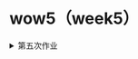 # wow5（week5）
<details><summary>第五次作业</summary>

## 图文呈现

### 学术圈对“未成年人犯罪”的关注，并不“象牙塔”！

10月20日，大连一10岁女孩小琪被同小区13岁男孩蔡某某杀害。蔡某某因未满14周岁，未达到法定刑事责任年龄，依法不予追究刑事责任。经公安机关批准，于10月24日依法对其进行收容教养。

因事态过于严重，无论现实生活还是网络空间，民众对此结果多表示不满。各界普遍将目光聚焦于法定的刑事责任年龄。恰逢未成年人保护法修法之年，此案也引发了各界对相关问题的讨论。<b>10月26日审议的预防未成年人犯罪法修订草案中，即包含学界和民间所呼吁的分级预防和细化教育矫治措施。<b/>

面对此类事件，往往不缺来自学界的声音。但因学者们常常致力于学术，所发表意见、看法总被诟病“过于象牙塔①，难以贴合实际”。1999年11月1日起，首部《中华人民共和国预防未成年人犯罪法》正式实施。近20年来，我国学界对“未成年人犯罪”这一话题的关注度如何？学界对“未成年人犯罪”的关注点发生了怎样的沿革？<b>真的过于“象牙塔”吗？<b/>

带着这些问题，笔者分析了1999年起至2018年底整整20年间中国知网（CNKI）文献关键词中包含“未成年人犯罪”和“刑事责任年龄”的中文文献的数据，试从文献发表量、文献关键词等角度来观学术视域下的“未成年人犯罪”。

- <b>20年来，学界对“未成年人犯罪”这一话题的关注并不缺位<b/>

20年间，在关键词中含有“未成年人犯罪”的文献共有3754篇。相比于总共的3866篇，这20年间所发表的相关文献数量占比高达97.10%。由此可见，<b>近20年来学界对“未成年人犯罪”的关注度之高。<b/>

当然，学界对该话题的关注度也并非呈逐年上升的态势，在2013年，相关文献发表数达到顶峰，为358篇。除此之外，在2001年、2008年、2016年分别达到小的高峰。

![image](https://github.com/wow-127/wow1/blob/master/%E4%B8%80%E5%9B%BE3.png)

2013年达到前所未有的峰值，跟业界的动态不无关系。2012年3月14日，第十一届全国人民代表大会第五次会议表决通过对《中华人民共和国刑事诉讼法》的修改；2012年10月26日第十一届全国人民代表大会常务委员会第二十九次会议完成对《中华人民共和国预防未成年人犯罪法》、《中华人民共和国未成年人保护法》的修正，三项法律均自2013年1月1日起施行。这三部法律的调整，极大程度上促成了2013年的文献高峰。笔者分析2013年的358篇文献，不难发现其中有多篇谈到《刑事诉讼法》中关于“未成年人犯罪”新增设的“附条件不起诉制度”。 

相比于对“未成年人犯罪”的讨论，学界对于“刑事责任年龄”的讨论则相对较少。但近年来，“未成年人犯罪”的恶性事件不断增多，如两年内已发生的3起“少年弑母案”，且逐渐呈现低龄化趋势，更多的学者认识到当前法律存在的漏洞，开始关注“刑事责任年龄”这一话题。通过知网数据可以观察到，2019年相关文献的发表量已超过2018年，知网预测值为“115”，或可迎来新的高峰。

由此可见，20年来，学界对于“未成年人犯罪”的关注一直处在与业界联动的状态，并未出现缺位。

- <b>20年来，学界对于“未成年人犯罪”的关注点并不偏颇<b/>

<b>对于“未成年人犯罪”这一话题的关注度不缺失，只能说明学界“在场”，并不能说学界在“控场”，是否“象牙塔”还要看其关注点是否准确。<b/>

在20年间发表的3754篇文献的所有关键词中，剔除“未成年人犯罪”，剔除出现频率低于30的关键词，得到如下的图表。从中可以清楚看到20年来学界对“未成年人犯罪”的关注多集中在“犯罪预防”“犯罪原因”“对策”等方面，这也是一直以来社会在“未成年人犯罪”这一议题上持续关注的几个方面。

![image](https://github.com/wow-127/wow1/blob/master/%E4%BA%8C%E5%9B%BE1.png)

在近来引起关注的“刑事责任年龄”、2011年列入《中华人民共和国刑法》的“社区矫正”、2013年起确立的“附条件不起诉”制度等议题方面，学界也紧跟时代发展，有着较多的研究。可以说，学界和业界一直保持着双向的互动。学界在“未成年人犯罪”这一话题的讨论中，关注原有议题的同时，也紧跟着业界的实践，关注新生的议题。关注点始终“在线”。

20年来，学界对“未成年人犯罪”的关注没有缺失，关注点一直“在线”。象牙塔视域下对“未成年人犯罪”的关注，也就不“象牙塔”了。


<b>注：<b/>
①“象牙塔”：意为超脱现实社会，远离生活之外，躲进孤独舒适的个人小天地，凭借头脑从事写作活动的人。
  
## 过程步骤:

<b>1、信息、数据搜集<b/>

整个信息、数据搜集大概分为三个步骤，首先是在未确定选题方向的情况下，进行漫无目的地寻找。搜索各数据平台、门户网站，发现关于“未成年人犯罪”的数据非常少，较多的数据是出现在新闻报道中，且相对较为零散，不具有统一性。由此便想着先确定选题，但在数据极少的情况下确定选题是很困难的，便想着通过搜集资料来拓展自己的视野同时拓宽思维。在以“未成年人犯罪”为关键词进行检索之后，查找了几篇相关的论文。之后便想到为什么不去知网上面找呢？相对来说其更丰富且更加权威。在搜寻过程中，便观察到了知网上现成的数据，还有一些相对简单的可视化，突然想到之前看到过有专人所进行的文献统计研究，便想着要是能从文献的数据变化观测到“未成年人犯罪”的相关话题，或许也是一个不错的选题。由此便确定了知网这一数据来源，到我眼前的还是一个数据库。

<b>2、选题角度确立的过程<b/>

在找到合适的数据库之后，我开始思考选题角度，围绕学术对“未成年人犯罪”的关注有什么值得一论呢？在解决这一问题之前，我先对知网的数据获取、内容检索、数据可视化进行了深度的学习了解。在这一过程中，我发现学界对于“未成年人犯罪”的讨论还是有一定规律可寻的。由此便想到从这些规律入手，来看学界对“未成年人犯罪”这一话题的讨论。进而聚焦到“学界”这个名词，“学界”有什么特殊的？我所知道的是常言学界的学者都是处在“象牙塔”之中。进而思考，学界在“未成年人犯罪”这一话题上也是如此吗？我要一探究竟，通过数据来看看学界是不是缺乏关注、是不是关注得不到位。

<b>3、数据分析和呈现的考虑与步骤<b/>

-数据分析：知网数据已经有了一个比较清晰的数据库，我根据规范的检索步骤：选定“关键词”，以“未成年人犯罪”“刑事责任年龄”为关键词进行检索，剔除外文文献，从中截取了1999-2019年所需的数据，在数据清理过后进行分析。图二所需数据在知网平台也有相关统计，根据实际，人为剔除了“未成年人犯罪”这一超高频词汇以及频次低于30的短语词汇，在此基础上，也方便了可视化的呈现。

-数据可视化呈现：图片的主色调为：蓝色-红色-棕色，较为协调。

图一反映的是相关文献发表数量随年份的变化情况，用常规的折线图便可较好的呈现主要内容。同时把“未成年人犯罪”和“刑事责任年龄”放到一起讨论，可以形成整体的对比效果。通过标注峰值，也便于提炼出关键信息。

图二反映的是20年来相关文献的关注点，通过词频可视化可以清晰地看出重要的关注点。同时根据短语不同的含义进行三组分类，也便于观测出关键信息。

## 信息、数据来源：
1、中国知网（CNKI）：https://kns.cnki.net/kns/brief/default_result.aspx

2、谷歌搜索词条：

《中华人民共和国未成年人保护法》
中国人大网：http://www.npc.gov.cn/wxzl/gongbao/2013-02/25/content_1790872.htm

《中华人民共和国预防未成年人犯罪法》
中国人大网：http://www.npc.gov.cn/wxzl/gongbao/2000-12/07/content_5004741.htm

《中华人民共和国刑事诉讼法》
中国人大网：http://www.npc.gov.cn/wxzl/gongbao/2012-05/29/content_1728266.htm

3、澎湃新闻：https://thepaper.cn/newsDetail_forward_4791263
  
<details/>

# wow4（week4）
<details><summary>第四次作业</summary>

## 图文呈现

<b>上海实行生活垃圾分类回收，难在哪里？<b/>
                       
2019年1月31日，上海市十五届人大二次会议表决通过<b>《上海市生活垃圾管理条例》(以下简称《条例》)<b/>，并于7月1日正式开始实施。这意味着上海市生活垃圾全程分类迈入“法治时代”，由此也引起了全国各省市实行生活垃圾分类的连锁效应。给生活垃圾分类并合理回收处理，说起来容易，做起来却并不容易。<b>那么上海实行生活垃圾分类回收，难在哪里呢？<b/>

- <b>生活垃圾产生量大<b/>

生活垃圾能够顺利回收，有着主观和客观两方面的影响。主观层面，市民有没有垃圾分类回收的意识，有没有意识从源头来减少生活垃圾的产出？这些都对生活垃圾的回收带来影响。从统计层面来讲，市民有没有垃圾分类回收的意识，并没有统一的指标可以测量。但每年甚至每天的人均生活垃圾产出量却可以通过官方统计得到相应的数据。

通过分析2008至2017年上海市每年人均生活垃圾产出量，可以看出自2011年，上海市每年的人均生活垃圾产出量都在上升，且近两年上升明显。

![image](https://github.com/wow-127/Week1-zuoye/blob/master/2222.png)

以2017年的数据为例，上海市常住人口2418.33万人，全年产出生活垃圾900万吨，<b>每人每年产出生活垃圾约372Kg<b/>；与很早实行垃圾分类的日本首都东京都相比，东京都2017年常住人口（参与垃圾分类回收人员）为1362.70万人，全年产出生活垃圾441.7万吨，<b>每人每年产出生活垃圾约324Kg<b/>.，虽然差别不算太大，但整体上，2017年，上海每位市民比东京每位市民多产出垃圾96斤。由此看来，提升每位市民的环保意识，赶上这96斤垃圾的差距，还有很长一段路要走。

- <b>生活垃圾完全无害化处理仍较困难<b/>

除了垃圾产出环节，垃圾回收处理环节也是重要一环。分析国家统计局的垃圾清运数据，上海市2017年生活垃圾清运量为743.1万吨，生活垃圾无害化处理量也为743.1万吨，如此看来，上海市2017年生活垃圾无害化率为100%，在全国名利前茅，甚至超过其他几个直辖市。但是，上海市市容管理局统计的2017年生活垃圾产出总量为900万吨。国家统计局标准认为“生活垃圾产生量不易取得，可用清运量代替”，如果双方数据均可靠，可以理解为有156.9万吨垃圾并未进行最终的无害化处理。以此标准计算，2017年上海市生活垃圾无害化率仅为<b>82.6%<b/>，同时期的东京，生活垃圾在经过多次回收处理后，无害化处理率可达<b>99.9%<b/>。

![image](https://github.com/wow-127/Week1-zuoye/blob/master/1111.jpg)

据最新统计数据，上海市共有15个大型生活垃圾无害化处理厂，基本满足上海市整体的生活垃圾无害化处理。截止2017年底，共有32247处生活垃圾收集点，可用盛废物箱86246个，随着垃圾分类开始“定时定点”，生活垃圾收集点、废物箱或有减少趋势。垃圾分类的开展，就要淘汰或改造原本的垃圾转运车，上海市现已投放干垃圾车辆4000台，湿垃圾专用车920台，有害垃圾专用车16台。垃圾分类工作做好了，后期垃圾分类处理也要跟得上，这就需要在垃圾分类处理的硬件上下功夫了。只有这样，上海市实现生活垃圾完全无害化才有可能。

<b>注：<b/>
- 本条例所称的生活垃圾，是指在日常生活中或者为日常生活提供服务的活动中产生的固体废弃物以及法律、行政法规规定视为生活垃圾的固体废弃物。

- 生活垃圾清运量 指报告期收集和运送到各生活垃圾处理厂(场)和生活垃圾最终消纳点的生活垃圾数量。生活垃圾指城市日常生活或为城市日常生活提供服务的活动中产生的固体废物以及法律行政规定的视为城市生活垃圾的固体废物。包括：居民生活垃圾、商业垃圾、集市贸易市场垃圾、街道清扫垃圾、公共场所垃圾和机关、学校、厂矿等单位的生活垃圾。

- 生活垃圾无害化处理率 指报告期生活垃圾无害化处理量与生活垃圾产生量的比率。在统计上，由于生活垃圾产生量不易取得，可用清运量代替。计算公式为：

- 每年人均生活垃圾产出量 = 每年生活垃圾产出量 / 每年常住人口

## 数据来源：

1、《2018年上海统计年鉴》，上海市统计局
链接：http://tjj.sh.gov.cn/html/sjfb/201901/1003014.html

2、《2018年中国统计年鉴》，国家统计局
链接：http://www.stats.gov.cn/tjsj/ndsj/2018/indexch.htm

3、《日本的废物处理（平成29年度版）》，日本统计局
链接：http://www.stat.go.jp/

4、垃圾分类硬件设备——上海市市容管理局

## 参考资料：
1、《上海市生活垃圾管理条例》
链接：http://www.shanghai.gov.cn/nw2/nw2314/nw2319/nw12344/u26aw58275.html

2、《日本垃圾分类手册》
链接：https://m.book118.com/html/2018/0804/5234313021001304.shtm

3、上海垃圾分类执法三周数据出炉  看看新闻
链接：http://m.kankanews.com/n/1_8929064.html?utm_source=Baidu

4、2019年上半年上海市垃圾分类发展现状分析  中国产业信息网
链接：https://m.chyxx.com/view/787497.html


## 数据收集过程：

数据收集的过程大致是跟着选题的思路来的。提到垃圾，最先想到的便是“<b>上海垃圾分类<b/>”，因此有意要做一个关于垃圾分类的选题。但国内垃圾分类刚刚实行不久，相关的统计数据并不全面，便想到找一个国外实行垃圾分类较好的、跟上海有一定可比性的城市来做对比。日本刚好合适，因此最先去日本国家统计局找了关于“垃圾”的一些数据库，通过“时间”“关键词：垃圾”的分类筛选，找到最新的数据库是《日本的废物处理（平成29年度版）》，也即2017年度的数据。官网可以方便的下载PDF文档，下载之后通过软件进行转译，通篇阅读后，选取其中统计的东京都的数据进行分析。

接着查找国内的数据，先通过“垃圾”作为关键词进行检索。在国家统计局网站，关于“垃圾”的数据仅有《中国统计年鉴》中“资源与环境”部分有关于生活垃圾的少量数据；考虑到选题从“上海垃圾分类”切入，因此又前往上海市统计局进行相关数据的查询，以“垃圾”作为关键词，最先得到的是关于“垃圾分类”的新闻资讯还有关于居民进行“垃圾分类”满意度调查的文件，并无关于“垃圾”的相关数据库，进而翻阅《2018年上海统计年鉴》，才在其中找到关于生活垃圾和人口的部分数据。在Excel中进行关键数据的手动录入，进行相关的清理分析，得到需要的源数据。同时，在谷歌浏览器以“上海市垃圾分类数据”为关键词进行检索，得到关于上海市垃圾分类的一些新闻报道，通过其中引用的一些数据，找到源数据，如“干湿垃圾清运量”、“干湿垃圾车的投放量”等等。

期间也查看了纽约市政府网站，寻找关于垃圾分类回收的相关数据，不过此部分数据并未用上。

整个数据搜集过程，也让我发现，可能真的是因为实行垃圾分类回收时间比较久，日本统计局在垃圾回收方面，每年有着专门的年度报告，而我国在这方面还相对欠缺，相关数据统计略显粗糙。

## 数据分析和呈现步骤：

数据分析的过程大致跟着选题中想要探讨的问题延伸开来。上海市垃圾分类引起了很大的关注度，希望能够通过数据告诉读者上海市垃圾分类还要往哪些方面努力。

《2018年上海统计年鉴》有近30年来每年的生活垃圾统计数据，但是垃圾总量的变化多与每年常住人口的数量有关，便想到再从年检中找到关于人口的数据，截取近10年的数据，也即2008~2017年，将两个数据录入到excel表格中，通过计算得到每年人均生活垃圾产出量，这一数据相对来说更具有代表性，且与日本东京的数据具有可对比性。这一数据较为简单，通过图表呈现每年的数据走势即可，将源数据导入Tableau，利用它生成了正文的图一。

垃圾分类工作，一个是最初产出垃圾的环节，另一个则是回收处理垃圾的环节。整个数据搜集下来，关于上海市垃圾分类的数据并不多，《2018年中国统计年鉴》有各省、自治区、直辖市的生活垃圾无害化处理的相关数据，便考虑通过此数据来分析上海市生活垃圾处理的现状，但分析过程中，笔者发现上海市市容管理局和国家统计局统计的数据有些出入，通过分析统计指标，可以看出两者应均为真实数据，国家统计局选择了较为保守的“生活垃圾清运量”来代替“生活垃圾产生量”，上海市市容管理局则采用了后者。在数据呈现过程中，选择了“生活垃圾无害化处理率”这一指标，因为其有可比性。最初尝试使用矩形树图呈现这一数据，但因为数据间的差距较小，通过颜色不易进行区分，便最终尝试通过扇形玫瑰图来呈现，呈现国家统计局的数据，上海的无害化处理名列前茅，通过扇形玫瑰图可以清晰地看出这一趋势。但实际数据与日本东京相比，还有较大差距，这一部分数据在文字分析中进行了呈现。

除了图表呈现之外，生活垃圾清运设备方面的数据相对较为零散，但又是解释本题不可缺少的部分，便在文字中进行了呈现。


## 选择报道角度的思考过程：

“垃圾分类”这个词在今年算是比较火的。上海市垃圾分类的开展，引起了全国各省市的连锁反应，纷纷开始实行垃圾分类。可以说上海市是目前大城市中垃圾分类工作做得最好的，但往往“只有更好，没有最好”。笔者便思考“上海市垃圾分类回收工作，还有怎么变得更好呢？或者说现在在哪些方面存在欠缺呢？”想要回答这一问题，便要考虑到垃圾分类回收工作的全过程。从市民开始垃圾分类到分类的垃圾得到有效处理，每一环节都至关重要。市民层面，垃圾分类回收的意识不好通过数据进行呈现，但扔垃圾的数量是可以测量的，垃圾越多，垃圾分类的工作量就越大，这些还都是主观层面的问题；接着垃圾得到初步回收，生活垃圾清运、垃圾无害化处理，每个环节都需要完备的硬件配套设施。一方面可以通过实际统计的硬件数量进行呈现，另一方面通过最终的“生活垃圾无害化处理率”可以反映出当前上海的生活垃圾无害化处理能力，这算是生活垃圾分类的最终端，只有这一环节完备，生活垃圾分类才能真正发挥其价值。

当然，只谈上海市垃圾分类并不能说明太多问题，便想着跟当前世界上垃圾分类工作做得比较好的一些城市做对比，来看看上海市垃圾分类在哪些方面还可以进一步完善。因为日本垃圾分类工作实行较早，现已十分成熟，且东京虽没有上海人口多，但都称得上是国际大都市，人口构成也相近。

由此，便可以比较清晰的来回答题目中提到的问题：“上海实行生活垃圾分类回收，难在哪里？”

<details/>

# wow3（week3）
<details><summary>第三次作业</summary>
  
## Kaggle公开数据集：LGBT_Survey_DailyLife

- 链接：
https://www.kaggle.com/ruslankl/european-union-lgbt-survey-2012

- 数据集说明：

FRA（基本权利局）进行了一项<b>在线调查</b>，以确定居住在欧洲联盟和克罗地亚的女同性恋，男同性恋，双性恋和变性者（LGBT）人如何体验其基本权利的实现。调查产生的证据将支持制定更有效的法律和政策，以打击歧视，暴力和骚扰，改善全社会的平等待遇。在2009年第一份FRA报告关于基于性取向或性别认同的恐同症和歧视的FRA报告之后，这种在整个欧盟范围内进行调查的需求变得显而易见，因为该报告强调了缺乏可比数据。然后，欧盟委员会要求FRA收集整个欧盟在此问题上的可比数据。 FRA以在线调查的形式组织了数据收集，涵盖了所有欧盟成员国和克罗地亚。受访者年龄在18岁以上，并且匿名地将自己标识为女同性恋，男同性恋，双性恋或变性者。该调查已于2012年4月至7月在线提供所有23种欧盟官方语言（爱尔兰除外）以及加泰罗尼亚语，克罗地亚语，卢森堡语，俄语和土耳其语的可用信息。共有93,079名LGBT人员完成了调查。 FRA内部专家设计了这项调查，该调查由盖洛普（Gallup）实施，盖洛普是大规模调查的市场领导者之一。此外，包括ILGA-欧洲（欧洲国际女同性恋，男同性恋，双性恋，跨性别者和跨性别者协会地区）和跨性别者欧洲组织（TGEU）在内的民间社会组织提供了有关如何以最佳方式对待LGBT人群的建议。

## 数据处理说明：

本次我主要就样本的“CountryCode”和“subset：Bisexual men、	Bisexual women、	Gay	Lesbian、	Transgender”两个基本属性进行了分析，即各个国家或地区的样本中LGBT的具体分布。

## 使用工具及使用体会：

### Excel：

- 数据透视表：

![image](https://github.com/wow-127/Week1-zuoye/blob/master/1.png)

- 可视化呈现：面积堆叠图and条形堆叠图

![image](https://github.com/wow-127/Week1-zuoye/blob/master/2.png)
![image](https://github.com/wow-127/Week1-zuoye/blob/master/3.png)

- 使用体会：
Excel:生成条形堆叠图and面积堆叠图

* 优点:使用Excel最直观的感受是它很方便数据分析，在分析过程中利用<b>数据透视表</b>，得到想要的数据列表。在可视化方面，Excel可以直接根据数据生成图表，得到直观的可视化图片，也可根据具体内容设计图表、标题等。
* 缺点:可视化的图表不够美观，配色和图表形式缺乏美感；且可以可视化的图表类型并不多，都是最基本的折线图、条形图等。本次可视化呈现，在Excel里能比较好呈现的便是条形堆叠图和面积堆叠图。

### tableau（国外）:

- 可视化呈现：矩形树图

![image](https://github.com/wow-127/Week1-zuoye/blob/master/4.png)

- 使用体会：
使用tableau生成矩形树图，这是我首次使用这个可视化工具，直观感受是这个工具好强大。利用这个工具，一方面可以直接把源数据全部导入，在数据分析方面十分便捷；另一方面，在数据可视化方面，有着多种多样的呈现图表，其中比较吸引我的是地图呈现和一些比较新颖的图。但由于首次使用，对有些功能还不是特别熟悉，比如调整图中的标签大小等。考虑到本次我要做的是样本中国家地区和LGBT人群的分布情况，在LGBT的子集中，需要在图表中<b>既呈现出属性又呈现出数值</b>。tableau中十分人性化的设置了这个选项栏，然后我试着尝试使用比较新颖的矩形树图来呈现两者之间的关系，但是因为各数据间差异不算大，所以可视化效果虽然好看但对于内容的表达不是特别清晰。

* 优点：便于数据分析和呈现数据可视化
* 缺点：有使用期限，这一点不太好。

### Hanabi

- 可视化呈现：桑基图

![image](https://github.com/wow-127/Week1-zuoye/blob/master/5.jpg)

- 使用体会
Hanabi是比较早就知道的一个国内的可视化工具，对其比较了解。考虑到我打算呈现的数据关系，采用了桑基图。可以直观的看出，在这次的在线调查中，样本中LGBT人数控制的还是比较合理的。

* 优点：在数据可视化方面，可以呈现出比较美观且合理的图表
* 缺点：难以在工具中完成数据分析，对于数据的整洁性要求比较高，很多情况下，这个可视化工具要结合Excel或spss等数据分析工具来完成可视化的工作。

</details>

# wow2（week2）
<details><summary>第二次作业</summary>
  # 我国有哪些关于公共数据开放的条例或法规？
- 1.《上海市公共数据开放暂行办法》
信源：上海市人民政府网站

链接：http://www.shanghai.gov.cn/nw2/nw2314/nw2319/nw2407/nw45024/u26aw62638.html
- 2.《贵阳市大数据安全管理条例》
信源：贵阳市人大常委会办公厅官网

链接：https://www.gysrd.gov.cn/News_show.aspx?xid=3&lmid=203&&nid=8667

- 3.《全国人大常委会关于加强网络信息保护的决定》
信源：中国人大网

链接：http://www.npc.gov.cn/wxzl/gongbao/2013-04/16/content_1811077.htm

- 4.《电信和互联网用户个人信息保护规定》
信源：中华人民共和国工业和信息化部官网

链接：http://www.miit.gov.cn/n1146295/n1652858/n7280902/c3554785/content.html

- 5.《促进大数据发展行动纲要》
信源：中国政府网-国务院

链接：http://www.gov.cn/zhengce/content/2015-09/05/content_10137.htm

- 6.《中华人民共和国网络安全法》
信源：中国人大网

链接：http://www.npc.gov.cn/npc/c30834/201611/270b43e8b35e4f7ea98502b6f0e26f8a.shtml

- 7.《国家网络空间安全战略》
信源：中共中央网络安全和信息化委员会办公室

链接：http://www.cac.gov.cn/2016-12/27/c_1120195926.htm

- 8.《中华人民共和国政府信息公开条例》
信源：中国政府网-国务院

链接：http://www.gov.cn/zhengce/content/2019-04/15/content_5382991.htm

- 9.贵州省人民政府印发《关于加快大数据产业发展应用若干政策的意见》、《贵州省大数据产业发展应用规划纲要(2014—2020年)》的通知（黔府发〔2014〕5号）
信源：贵州省人民政府官网

链接：http://www.guizhou.gov.cn/zwgk/zcfg/szfwj_8191/qff_8193/201709/t20170925_821985.html

# 国内外有哪些数据开放平台？
- 1.中华人民共和国国家统计局及各省统计局
囊括各类政府数据

链接：http://www.stats.gov.cn/

- 2.中国互联网络信息中心（CNNIC）
关于互联网的相关数据，基本在这里都可以找到，且比较权威

链接：http://www.cnnic.net.cn/

- 3.阿里指数
最权威的电商行业价格、供应、采购趋势分析平台

链接：http://index.1688.com/

- 4.微博媒体矩阵势力榜
评估不同矩阵团体之间的媒体微博账号，比较权威

链接：https://v6.bang.weibo.com/xmt

- 5.艾瑞网
聚合互联网数据资讯

链接：http://www.iresearch.cn/mindex.shtml

- 6.世界各国经济指标
囊括世界各国的各类经济指标。在涉及到国家区域间的数据对比时，值得参考。

链接：https://zh.tradingeconomics.com/indicators

- 7.Data World
注册登录后可以直接搜索，有来自全世界比较丰富的数据

链接：https://data.world/

- 8.World Bank Open Data
除了提供数据外，还有交互呈现

链接：https://data.worldbank.org/

# 2012-2018年我国各季度GDP增速

- 统计指标：国内生产总值当季值（亿元）

- 数据页面：

![image](https://github.com/wow-127/Week1-zuoye/blob/master/36ebfabce47ce08c82f0bbcb205f40f.png)

![image](https://github.com/wow-127/Week1-zuoye/blob/master/2cb67cde3ae1b143eca24403eff30c4.png)

![image](https://github.com/wow-127/Week1-zuoye/blob/master/fa8d686f970671f64af78b0ba5f743a.png)

![image](https://github.com/wow-127/Week1-zuoye/blob/master/d3992088d71e200e64db79507cb103f.png)

![image](https://github.com/wow-127/Week1-zuoye/blob/master/cdd74d751079567dd309a033c9e2db4.png)

![image](https://github.com/wow-127/Week1-zuoye/blob/master/b6a6f02a52073e9a8cfd6f97717f181.png)

![image](https://github.com/wow-127/Week1-zuoye/blob/master/97f725011c7c03b896d4f8ee093031b.png)

![image](https://github.com/wow-127/Week1-zuoye/blob/master/534582dde6c14b24f1e10731b20526c.png)

![image](https://github.com/wow-127/Week1-zuoye/blob/master/3c14c0c1e82e0b6c0ced48bf2901e5a.png)


- 计算步骤：

2012-2013年第一季度：
（2013第一季度值-2012年第一季度值）/2012第一季度值

以此类推，即可

- 答案：

![image](https://github.com/wow-127/Week1-zuoye/blob/master/36ebfabce47ce08c82f0bbcb205f40f.png)

可视化呈现：
![image](https://github.com/wow-127/Week1-zuoye/blob/master/4626938b4e491b52c3fc435e1eb2566.png)

</details>


# wow(week1)
<details><summary>第一次作业</summary>
## 作业1-个人数据及手绘图片

### 个人每日消费数据

- 日期  时间（24h）	 金额	 类别
- 2019/9/23 7:47	     2.00 	食品
- 2019/9/23	9:47	     12.00 	食品
- 2019/9/23	12:05	    19.00 	食品
- 2019/9/23	15:11	     0.20 	打印
- 2019/9/23	15:32	2.00 	食品
- 2019/9/23	18:36	27.00 	食品
- 2019/9/24	12:17	15.00 	食品
- 2019/9/24	12:44	3.00 	购买流量
- 2019/9/25	9:52	2.00 	食品
- 2019/9/25	12:05	18.00 	食品
- 2019/9/25	15:16	30.00 	手机充值
- 2019/9/25	20:14	27.00 	食品
- 2019/9/26	12:19	28.50 	 食品
- 2019/9/26	13:05	1.00 	打印
- 2019/9/26	20:36	48.00 	食品
- 2019/9/27	0:38	5.50 	洗衣服
- 2019/9/27	11:56	10.00 	食品
- 2019/9/27	16:52	20.00 	转账
- 2019/9/27	22:14	46.00 	食品
- 2019/9/28	0:24	20.00 	转账
- 2019/9/28	9:54	1.00 	单车
- 2019/9/28	11:18	19.00 	食品
- 2019/9/28	20:41	55.00 	食品
- 2019/9/28	21:04	256.00 	火车票
- 2019/9/29	11:57	18.00 	食品
- 2019/9/29	13:41	1.50 	食品
- 2019/9/29	20:16	21.00 	食品

可视化图片：

![avatar](https://github.com/wow-127/wow1/blob/master/%E5%8F%AF%E8%A7%86%E5%8C%961.png)

# 数据搜集记录及感想

* 本次我收集的数据是一周内我个人的消费数据。最初，我打算选择自己的起床的时间的数据，收集两天之后觉得这个数据并不客观，因为在知道自己在收集数据的前提下，我有意把自己的起床时间限定在整点，同时控制自己的起床时间，这样一来，收集的数据并不能反映真实的我。

* 进而我转向收集自己的消费数据。一方面，消费数据是我自己创造出来的，真实可靠；另一方面，我不使用现金，所有的消费数据在“微信支付”“支付宝”“京东电商”等平台都有详细的账单记录，包括时间、商家、具体金额等。这样，我可以方便的对自己的消费数据进行汇总。由此我收集了自己9月23日-9月29日的个人消费数据，包括日期、具体时间、消费金额、消费类别（如上）。

* 在收集完源数据后，我开始思考如何将这些收集到的数据在一个可视化图表中呈现出来，在此期间我参考了Dear Data上的一些可视化作品，它们简单而美观。然后我开始思考，通过可视化我想要表达什么内容，且能够让观者一目了然。这时候我想到了“恩格尔系数”，作为一名大学生，我的“恩格尔系数”应该蛮高的，在这个图里我要通过消费金额反映出来我大部分钱都花在了“食品”上。其次，既然我大部分钱都花在了吃上，那么我的吃饭时间规律吗？是不是到了饭点我都去吃饭了？这个图里或许可以通过具体时间反映出来。带着这两个可视化呈现的目标，我进行了如上图的可视化设计，在一张二维图表中，包含了四个方面的信息，将所有搜集到的数据都包含进去，且想要表达的内容一目了然，这或许可以叫做“降维”？

* 从图中可以看出，除了给手机充值和为他人转账，我大部分钱都花在了吃上。在吃饭时间上，一般情况下不吃早饭；午饭时间相对规律，且花费金额较少。晚饭时间较为混乱，且花费金额较多。这个图表中圆的颜色或许用半透明的不同颜色区分效果更好，可视化呈现更加明显，因为绘制过程中没有彩笔，只通过黑白填充进行了简易区分。

* 在可视化结束后，我开始思考，个人的消费数据其实某种程度上可以反映一个人的生活消费习惯，也可以反映出一个人的经济水平。如果个人数据被泄漏，可能会有一些安全隐患。（比如实行精准诈骗等）

# 你认为在日常生活中，哪些数据是被搜集的？被谁搜集了？

* 从上文我搜集的个人消费数据出发，在大的方面，其实自己在“微信”“支付宝”“京东”等平台的消费记录，相关公司都会进行收集。通过分析我们的消费数据，获知我们的消费习惯，进而进行准确“投喂”。例如我在京东上搜索“羽毛球拍”关键词，在查看几个商家之后，之后几天京东界面每天给我推送羽毛球拍相关内容；今年暑假有机会对阿里巴巴总部进行了参观，它们的数据大屏让我叹为观止。通过淘宝交易数据，大屏上清晰的显示“河北省女性消费前三：皮包、内衣...”。这些单个的数据看不出什么，但是汇总成大数据，则具有极高的研究和可利用价值。

* 除了消费，我们的社交媒体数据也在被收集。以“抖音”短视频为例，在看过一两条关于某一内容的视频之后，接下来几天“抖音”天天推同质化视频，通过数据收集，在经过精准的算法投放，“抖音”后台投其所好，加快个人“信息茧房”的形成。

* 观照身边，个人数据也在无时无刻不被收集。学校在建立“数字化校园”的过程中，对我们的各项数据进行收集。如若学校的数字系统不够安全，我们的大量信息会被泄漏。在班级里，也常常统计无课表、姓名班级学号生日电话身份证号等内容。不管自愿不自愿，信息都被收集走，且有时不知用途。再者，有些时候朋友圈经常会有一些关于心理测试的H5等等，在收集外在数据（年龄、性别）之余，某种程度上这也在收集个人的“抽象”数据（价值观、心理状态等）。

* 总的来看，在不论我们知情不知情、自愿不自愿的情况下，商业机构、政府部门、学校、身边的人都在收集着我们的数据。

</details>
